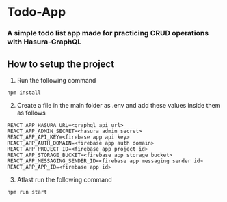 # Todo-App
### A simple todo list app made for practicing CRUD operations with Hasura-GraphQL


How to setup the project
--------------
1. Run the following command
```
npm install
```
2. Create a file in the main folder as .env and add these values inside them as follows
```
REACT_APP_HASURA_URL=<graphql api url>
REACT_APP_ADMIN_SECRET=<hasura admin secret>
REACT_APP_API_KEY=<firebase app api key>
REACT_APP_AUTH_DOMAIN=<firebase app auth domain>
REACT_APP_PROJECT_ID=<firebase app project id>
REACT_APP_STORAGE_BUCKET=<firebase app storage bucket>
REACT_APP_MESSAGING_SENDER_ID=<firebase app messaging sender id>
REACT_APP_APP_ID=<firebase app id>
```
3. Atlast run the following command
```js
npm run start
```
